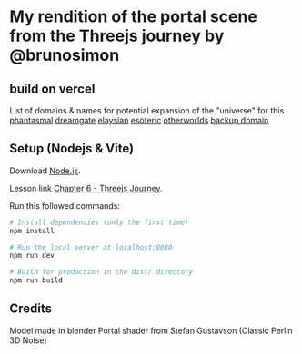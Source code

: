 # My rendition of the portal scene from the Threejs journey by @brunosimon

## build on vercel
List of domains & names for potential expansion of the "universe" for this
[phantasmal](https://phantasmal.vercel.app)
[dreamgate](https://dreamgate.vercel.app)
[elaysian](https://elaysian.vercel.app)
[esoteric](https://esoteric.vercel.app)
[otherworlds](https://otherworlds.vercel.app)
[backup domain](https://threejs-journey-38-low-poly-portal-scene.vercel.app/)

## Setup (Nodejs & Vite)
Download [Node.js](https://nodejs.org/en/download/).

Lesson link [Chapter 6 - Threejs Journey](https://threejs-journey.com/lessons/creating-a-scene-in-blender).

Run this followed commands:

``` bash
# Install dependencies (only the first time)
npm install

# Run the local server at localhost:8080
npm run dev

# Build for production in the dist/ directory
npm run build
```
## Credits
Model made in blender
Portal shader from Stefan Gustavson (Classic Perlin 3D Noise)


